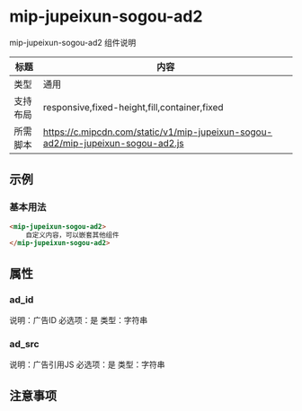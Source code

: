 # mip-jupeixun-sogou-ad2

mip-jupeixun-sogou-ad2 组件说明

标题|内容
----|----
类型|通用
支持布局|responsive,fixed-height,fill,container,fixed
所需脚本|https://c.mipcdn.com/static/v1/mip-jupeixun-sogou-ad2/mip-jupeixun-sogou-ad2.js

## 示例
<mip-jupeixun-sogou-ad2 ad_id="972558" ad_src="https://theta.sogoucdn.com/wap/js/aw.js"></mip-jupeixun-sogou-ad2>

### 基本用法
```html
<mip-jupeixun-sogou-ad2>
    自定义内容，可以嵌套其他组件
</mip-jupeixun-sogou-ad2>
```

## 属性

### ad_id
说明：广告ID
必选项：是
类型：字符串

### ad_src
说明：广告引用JS
必选项：是
类型：字符串

## 注意事项

